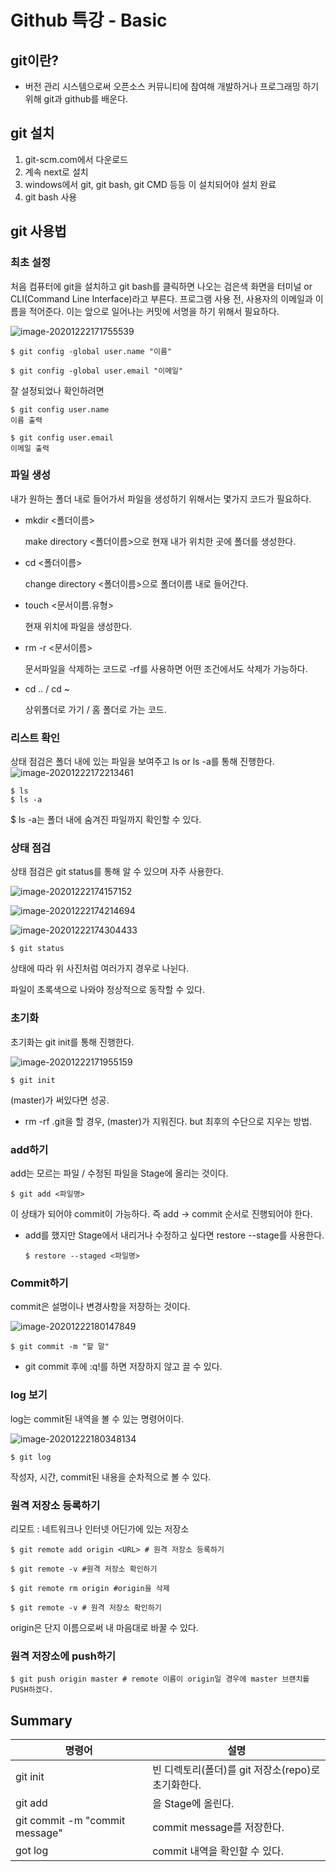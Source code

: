 # Github 특강 - Basic

## git이란?

- 버전 관리 시스템으로써 오픈소스 커뮤니티에 참여해 개발하거나 프로그래밍 하기 위해 git과 github를 배운다.

## git 설치

1. git-scm.com에서 다운로드
2. 계속 next로 설치
3. windows에서 git, git bash, git CMD 등등 이 설치되어야 설치 완료
4. git bash 사용

## git 사용법

### 최초 설정

처음 컴퓨터에 git을 설치하고 git bash를 클릭하면 나오는 검은색 화면을 터미널 or CLI(Command Line Interface)라고 부른다. 프로그램 사용 전, 사용자의 이메일과 이름을 적어준다. 이는 앞으로 일어나는 커밋에 서명을 하기 위해서 필요하다.

![image-20201222171755539](basic.assets/image-20201222171755539.png)

```
$ git config -global user.name "이름"

$ git config -global user.email "이메일"
```

잘 설정되었나 확인하려면

```
$ git config user.name
이름 출력

$ git config user.email
이메일 출력
```



### 파일 생성

내가 원하는 폴더 내로 들어가서 파일을 생성하기 위해서는 몇가지 코드가 필요하다.

- mkdir <폴더이름>

  make directory <폴더이름>으로 현재 내가 위치한 곳에 폴더를 생성한다.

- cd <폴더이름>

  change directory <폴더이름>으로 폴더이름 내로 들어간다. 

- touch <문서이름.유형> 

  현재 위치에 파일을 생성한다.

- rm -r <문서이름>

  문서파일을 삭제하는 코드로 -rf를 사용하면 어떤 조건에서도 삭제가 가능하다.

- cd .. / cd ~

  상위폴더로 가기 / 홈 폴더로 가는 코드.



### 리스트 확인

상태 점검은 폴더 내에 있는 파일을 보여주고 ls or ls -a를 통해 진행한다.![image-20201222172213461](basic.assets/image-20201222172213461.png)

```
$ ls
$ ls -a
```

$ ls -a는 폴더 내에 숨겨진 파일까지 확인할 수 있다.



### 상태 점검

상태 점검은 git status를 통해 알 수 있으며 자주 사용한다. 

![image-20201222174157152](basic.assets/image-20201222174157152.png)

![image-20201222174214694](basic.assets/image-20201222174214694.png)

![image-20201222174304433](basic.assets/image-20201222174304433.png)

```
$ git status
```

상태에 따라 위 사진처럼 여러가지 경우로 나뉜다.

파일이 초록색으로 나와야 정상적으로 동작할 수 있다.

### 초기화

초기화는 git init를 통해 진행한다.

![image-20201222171955159](basic.assets/image-20201222171955159.png)

`$ git init`

(master)가 써있다면 성공.

- rm -rf .git을 할 경우, (master)가 지워진다. but 최후의 수단으로 지우는 방법.

### add하기

add는 모르는 파일 / 수정된 파일을 Stage에 올리는 것이다.

```
$ git add <파일명>
```

이 상태가 되어야 commit이 가능하다. 즉 add -> commit 순서로 진행되어야 한다.

- add를 했지만 Stage에서 내리거나 수정하고 싶다면 restore --stage를 사용한다.

  ```
  $ restore --staged <파일명>
  ```

  

### Commit하기

commit은 설명이나 변경사항을 저장하는 것이다.

![image-20201222180147849](basic.assets/image-20201222180147849.png)

```
$ git commit -m "할 말"
```

- git commit 후에 :q!를 하면 저장하지 않고 끌 수 있다.

### log 보기

log는 commit된 내역을 볼 수 있는 명령어이다. 

![image-20201222180348134](basic.assets/image-20201222180348134.png)

```
$ git log
```

작성자, 시간, commit된 내용을 순차적으로 볼 수 있다.

### 원격 저장소 등록하기

리모트 : 네트워크나 인터넷 어딘가에 있는 저장소

```
$ git remote add origin <URL> # 원격 저장소 등록하기

$ git remote -v #원격 저장소 확인하기

$ git remote rm origin #origin을 삭제

$ git remote -v # 원격 저장소 확인하기

```

origin은 단지 이름으로써 내 마음대로 바꿀 수 있다.

### 원격 저장소에 push하기

```
$ git push origin master # remote 이름이 origin일 경우에 master 브랜치를 PUSH하겠다.
```



## Summary

| 명령어                         | 설명                                               |
| ------------------------------ | -------------------------------------------------- |
| git init                       | 빈 디렉토리(폴더)를 git 저장소(repo)로 초기화한다. |
| git add <filename>             | <filename>을 Stage에 올린다.                       |
| git commit -m "commit message" | commit message를 저장한다.                         |
| got log                        | commit 내역을 확인할 수 있다.                      |




